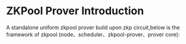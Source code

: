 # ZKPool Prover Introduction

A standalone uniform zkpool prover build upon zkp circuit,below is the framework of zkpool (node、scheduler、zkpool-prover、prover core):
